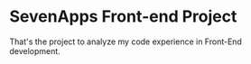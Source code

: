 # SevenApps Front-end Project

That's the project to analyze my code experience in Front-End development.

